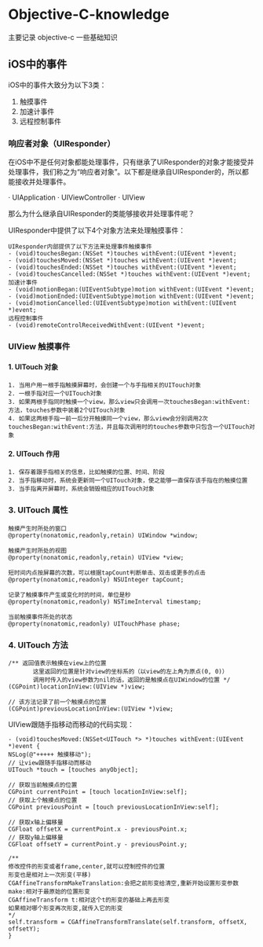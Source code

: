 # Objective-C-knowledge
主要记录 objective-c 一些基础知识

## iOS中的事件

iOS中的事件大致分为以下3类：

1. 触摸事件
2. 加速计事件
3. 远程控制事件

### 响应者对象（UIResponder）

在iOS中不是任何对象都能处理事件，只有继承了UIResponder的对象才能接受并处理事件，我们称之为“响应者对象”。以下都是继承自UIResponder的，所以都能接收并处理事件。

 · UIApplication
 · UIViewController
 · UIView

那么为什么继承自UIResponder的类能够接收并处理事件呢？

UIResponder中提供了以下4个对象方法来处理触摸事件：
```
UIResponder内部提供了以下方法来处理事件触摸事件
- (void)touchesBegan:(NSSet *)touches withEvent:(UIEvent *)event;
- (void)touchesMoved:(NSSet *)touches withEvent:(UIEvent *)event;
- (void)touchesEnded:(NSSet *)touches withEvent:(UIEvent *)event;
- (void)touchesCancelled:(NSSet *)touches withEvent:(UIEvent *)event;
加速计事件
- (void)motionBegan:(UIEventSubtype)motion withEvent:(UIEvent *)event;
- (void)motionEnded:(UIEventSubtype)motion withEvent:(UIEvent *)event;
- (void)motionCancelled:(UIEventSubtype)motion withEvent:(UIEvent *)event;
远程控制事件
- (void)remoteControlReceivedWithEvent:(UIEvent *)event;
```
### UIView 触摸事件

#### 1. UITouch 对象
```
1. 当用户用一根手指触摸屏幕时，会创建一个与手指相关的UITouch对象
2. 一根手指对应一个UITouch对象
3. 如果两根手指同时触摸一个view，那么view只会调用一次touchesBegan:withEvent:方法，touches参数中装着2个UITouch对象
4. 如果这两根手指一前一后分开触摸同一个view，那么view会分别调用2次touchesBegan:withEvent:方法，并且每次调用时的touches参数中只包含一个UITouch对象
```

#### 2. UITouch 作用
```
1. 保存着跟手指相关的信息，比如触摸的位置、时间、阶段
2. 当手指移动时，系统会更新同一个UITouch对象，使之能够一直保存该手指在的触摸位置
3. 当手指离开屏幕时，系统会销毁相应的UITouch对象
```

### 3. UITouch 属性
```
触摸产生时所处的窗口
@property(nonatomic,readonly,retain) UIWindow *window;

触摸产生时所处的视图
@property(nonatomic,readonly,retain) UIView *view;

短时间内点按屏幕的次数，可以根据tapCount判断单击、双击或更多的点击
@property(nonatomic,readonly) NSUInteger tapCount;

记录了触摸事件产生或变化时的时间，单位是秒
@property(nonatomic,readonly) NSTimeInterval timestamp;

当前触摸事件所处的状态
@property(nonatomic,readonly) UITouchPhase phase;
```

### 4. UITouch 方法
```
/** 返回值表示触摸在view上的位置
       这里返回的位置是针对view的坐标系的（以view的左上角为原点(0, 0)）
       调用时传入的view参数为nil的话，返回的是触摸点在UIWindow的位置 */
(CGPoint)locationInView:(UIView *)view;

// 该方法记录了前一个触摸点的位置
(CGPoint)previousLocationInView:(UIView *)view;
```

UIView跟随手指移动而移动的代码实现：
```
- (void)touchesMoved:(NSSet<UITouch *> *)touches withEvent:(UIEvent *)event {
NSLog(@"+++++ 触摸移动");
// 让view跟随手指移动而移动
UITouch *touch = [touches anyObject];

// 获取当前触摸点的位置
CGPoint currentPoint = [touch locationInView:self];
// 获取上个触摸点的位置
CGPoint previousPoint = [touch previousLocationInView:self];

// 获取x轴上偏移量
CGFloat offsetX = currentPoint.x - previousPoint.x;
// 获取y轴上偏移量
CGFloat offsetY = currentPoint.y - previousPoint.y;

/**
修改控件的形变或者frame,center,就可以控制控件的位置
形变也是相对上一次形变(平移)
CGAffineTransformMakeTranslation:会把之前形变给清空,重新开始设置形变参数
make:相对于最原始的位置形变
CGAffineTransform t:相对这个t的形变的基础上再去形变
如果相对哪个形变再次形变,就传入它的形变
*/
self.transform = CGAffineTransformTranslate(self.transform, offsetX, offsetY);
}
```
